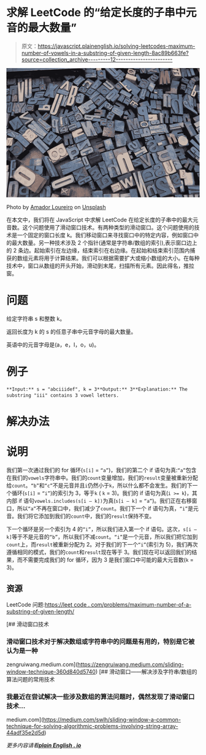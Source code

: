 # 求解 LeetCode 的“给定长度的子串中元音的最大数量”

> 原文：<https://javascript.plainenglish.io/solving-leetcodes-maximum-number-of-vowels-in-a-substring-of-given-length-8ac89b663fe?source=collection_archive---------12----------------------->

![](img/7290bfdaedeab6e5373a7980ea9b8a2d.png)

Photo by [Amador Loureiro](https://unsplash.com/@amadorloureiroblanco?utm_source=medium&utm_medium=referral) on [Unsplash](https://unsplash.com?utm_source=medium&utm_medium=referral)

在本文中，我们将在 JavaScript 中求解 LeetCode 在给定长度的子串中的最大元音数。这个问题使用了滑动窗口技术。有两种类型的滑动窗口。这个问题使用的技术是一个固定的窗口长度 k。我们移动窗口来寻找窗口中的特定内容，例如窗口中的最大数量。另一种技术涉及 2 个指针(通常是字符串/数组的索引),表示窗口边上的 2 条边。起始索引在左边缘，结束索引在右边缘。在起始和结束索引范围内捕获的数组元素将用于计算结果。我们可以根据需要扩大或缩小数组的大小。在每种技术中，窗口从数组的开头开始，滑动到末尾，扫描所有元素。因此得名，推拉窗。

# 问题

给定字符串 s 和整数 k。

返回长度为 k 的 s 的任意子串中元音字母的最大数量。

英语中的元音字母是(a，e，I，o，u)。

# 例子

```
**Input:** s = "abciiidef", k = 3**Output:** 3**Explanation:** The substring "iii" contains 3 vowel letters.
```

# 解决办法

# 说明

我们第一次通过我们的 for 循环(`s[i]` = `“a”`)，我们的第二个 if 语句为真:`“a”`包含在我们的`vowels`字符串中。我们的`count`变量增加，我们的`result`变量被重新分配给`count`。`“b”`和`“c”`不是元音并且`i`仍然小于`k`，所以什么都不会发生。我们的下一个循环(`s[i]` = `“i”`)的索引为 3，等于`k` ( `k` = 3)。我们的 if 语句为真(`i >= k`)，其内部 if 语句`vowels.includes(s[i — k])`为真(`s[i — k]` = `“a”`)。我们正在右移窗口，所以`“a”`不再在窗口中，我们减少了`count`。我们下一个 if 语句为真，`“i”`是元音。我们将它添加到我们的`count`中，我们的`result`保持不变。

下一个循环是另一个索引为 4 的`“i”`，所以我们进入第一个 if 语句。这次，`s[i — k]`等于不是元音的`“b”`，所以我们不减`count`。`“i”`是一个元音，所以我们把它加到`count`上，而`result`被重新分配为 2。对于我们的下一个`“i”`(索引为 5)，我们再次遵循相同的模式，我们的`count`和`result`现在等于 3。我们现在可以返回我们的结果，而不需要完成我们的 for 循环，因为 3 是我们窗口中可能的最大元音数(`k` = 3)。

## 资源

LeetCode 问题:[https://leet code . com/problems/maximum-number-of-a-substring-of-given-length/](https://leetcode.com/problems/maximum-number-of-vowels-in-a-substring-of-given-length/)

[](https://zengruiwang.medium.com/sliding-window-technique-360d840d5740) [## 滑动窗口技术

### 滑动窗口技术对于解决数组或字符串中的问题是有用的，特别是它被认为是一种

zengruiwang.medium.com](https://zengruiwang.medium.com/sliding-window-technique-360d840d5740) [](https://medium.com/swlh/sliding-window-a-common-technique-for-solving-algorithmic-problems-involving-string-array-44adf35e2d5d) [## 滑动窗口——解决涉及字符串/数组的算法问题的常用技术

### 我最近在尝试解决一些涉及数组的算法问题时，偶然发现了滑动窗口技术…

medium.com](https://medium.com/swlh/sliding-window-a-common-technique-for-solving-algorithmic-problems-involving-string-array-44adf35e2d5d) 

*更多内容请看*[***plain English . io***](http://plainenglish.io)